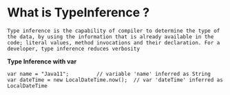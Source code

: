 # What is TypeInference ?
`Type inference is the capability of compiler to determine the type of the data, by using the information that is already available in the code; literal values, method invocations and their declaration. For a developer, type inference reduces verbosity`

**Type Inference with var**
```
var name = "Java11";         // variable 'name' inferred as String
var dateTime = new LocalDateTime.now();  // var 'dateTime' inferred as LocalDateTime
```